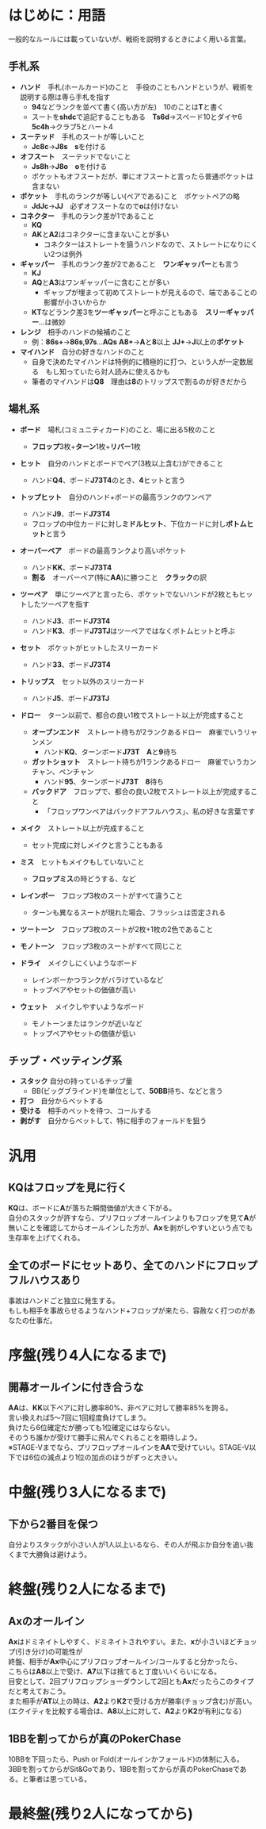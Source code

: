 # はじめに：用語
一般的なルールには載っていないが、戦術を説明するときによく用いる言葉。

## 手札系
- **ハンド**　手札(ホールカード)のこと　手役のこともハンドというが、戦術を説明する際は専ら手札を指す
  - **94**などランクを並べて書く(高い方が左)　10のことは**T**と書く
  - スートを**shdc**で追記することもある　**Ts6d**→スペード10とダイヤ6　**5c4h**→クラブ5とハート4
- **スーテッド**　手札のスートが等しいこと
  - **Jc8c**→**J8s**　**s**を付ける
- **オフスート**　スーテッドでないこと
  - **Js8h**→**J8o**　**o**を付ける
  - ポケットもオフスートだが、単にオフスートと言ったら普通ポケットは含まない
- **ポケット**　手札のランクが等しい(ペアである)こと　ポケットペアの略
  - **JdJc**→**JJ**　必ずオフスートなので**o**は付けない
- **コネクター**　手札のランク差が1であること
  - **KQ**
  - **AK**と**A2**はコネクターに含まないことが多い
    - コネクターはストレートを狙うハンドなので、ストレートになりにくい2つは例外
- **ギャッパー**　手札のランク差が2であること　**ワンギャッパー**とも言う
  - **KJ**
  - **AQ**と**A3**はワンギャッパーに含むことが多い
    - ギャップが埋まって初めてストレートが見えるので、端であることの影響が小さいからか
  - **KT**などランク差3を**ツーギャッパー**と呼ぶこともある　**スリーギャッパー**…は微妙
- **レンジ**　相手のハンドの候補のこと
  - 例：**86s+**→**86s**,**97s**…**AQs** **A8+**→**A**と**8**以上 **JJ+**→**J**以上の**ポケット**
- **マイハンド**　自分の好きなハンドのこと
  - 自身で決めたマイハンドは特例的に積極的に打つ、という人が一定数居る　もし知っていたら対人読みに使えるかも
  - 筆者のマイハンドは**Q8**　理由は**8**のトリップスで割るのが好きだから
## 場札系
- **ボード**　場札(コミュニティカード)のこと、場に出る5枚のこと
  - **フロップ**3枚+**ターン**1枚+**リバー**1枚

- **ヒット**　自分のハンドとボードでペア(3枚以上含む)ができること
  - ハンド**Q4**、ボード**J73T4**のとき、**4**ヒットと言う
- **トップヒット**　自分のハンド+ボードの最高ランクのワンペア
  - ハンド**J9**、ボード**J73T4**
  - フロップの中位カードに対し**ミドルヒット**、下位カードに対し**ボトムヒット**と言う
- **オーバーペア**　ボードの最高ランクより高いポケット
  - ハンド**KK**、ボード**J73T4**
  - **割る**　オーバーペア(特に**AA**)に勝つこと　**クラック**の訳
- **ツーペア**　単にツーペアと言ったら、ポケットでないハンドが2枚ともヒットしたツーペアを指す
  - ハンド**J3**、ボード**J73T4**
  - ハンド**K3**、ボード**J73TJ**はツーペアではなくボトムヒットと呼ぶ
- **セット**　ポケットがヒットしたスリーカード
  - ハンド**33**、ボード**J73T4**
- **トリップス**　セット以外のスリーカード
  - ハンド**J5**、ボード**J73TJ**


- **ドロー**　ターン以前で、都合の良い1枚でストレート以上が完成すること
  - **オープンエンド**　ストレート待ちが2ランクあるドロー　麻雀でいうリャンメン
    - ハンド**KQ**、ターンボード**J73T**　**A**と**9**待ち
  - **ガットショット**　ストレート待ちが1ランクあるドロー　麻雀でいうカンチャン、ペンチャン
    - ハンド**95**、ターンボード**J73T**　**8**待ち
  - **バックドア**　フロップで、都合の良い2枚でストレート以上が完成すること
    - 「フロップワンペアはバックドアフルハウス」、私の好きな言葉です

- **メイク**　ストレート以上が完成すること
  - セット完成に対しメイクと言うこともある
- **ミス**　ヒットもメイクもしていないこと
  - **フロップミス**の時どうする、など

- **レインボー**　フロップ3枚のスートがすべて違うこと
  - ターンも異なるスートが現れた場合、フラッシュは否定される
- **ツートーン**　フロップ3枚のスートが2枚+1枚の2色であること
- **モノトーン**　フロップ3枚のスートがすべて同じこと
 
- **ドライ**　メイクしにくいようなボード
  - レインボーかつランクがバラけているなど
  - トップペアやセットの価値が高い
- **ウェット**　メイクしやすいようなボード
  - モノトーンまたはランクが近いなど
  - トップペアやセットの価値が低い
## チップ・ベッティング系
- **スタック** 自分の持っているチップ量
  - BB(ビッグブラインド)を単位として、**50BB**持ち、などと言う
- **打つ**　自分からベットする
- **受ける**　相手のベットを待つ、コールする
- **剥がす**　自分からベットして、特に相手のフォールドを狙う
# 汎用
## KQはフロップを見に行く
**KQ**は、ボードに**A**が落ちた瞬間価値が大きく下がる。  
自分のスタックが許すなら、プリフロップオールインよりもフロップを見て**A**が無いことを確認してからオールインした方が、**Ax**を剥がしやすいという点でも生存率を上げてくれる。
## 全てのボードにセットあり、全てのハンドにフロップフルハウスあり
事故はハンドごと独立に発生する。  
もしも相手を事故らせるようなハンド+フロップが来たら、容赦なく打つのがあなたの仕事だ。
# 序盤(残り4人になるまで)
## 開幕オールインに付き合うな
**AA**は、**KK**以下ペアに対し勝率80%、非ペアに対して勝率85%を誇る。  
言い換えれば5～7回に1回程度負けてしまう。  
負けたら6位確定だが勝っても1位確定にはならない。  
そのうち誰かが受けて勝手に飛んでくれることを期待しよう。  
※STAGE-Vまでなら、プリフロップオールインを**AA**で受けていい。STAGE-V以下では6位の減点より1位の加点のほうがずっと大きい。

# 中盤(残り3人になるまで)
## 下から2番目を保つ
自分よりスタックが小さい人が1人以上いるなら、その人が飛ぶか自分を追い抜くまで大勝負は避けよう。

# 終盤(残り2人になるまで)
## Axのオールイン
**Ax**はドミネイトしやすく、ドミネイトされやすい。また、**x**が小さいほどチョップ(引き分け)の可能性が  
終盤、相手が**Ax**中心にプリフロップオールイン/コールすると分かったら、  
こちらは**A8**以上で受け、**A7**以下は捨てると丁度いいくらいになる。  
目安として、2回プリフロップショーダウンして2回とも**Ax**だったらこのタイプだと考えておこう。  
また相手が**AT**以上の時は、**A2**より**K2**で受ける方が勝率(チョップ含む)が高い。  
(エクイティを比較する場合は、**A8**以上に対して、**A2**より**K2**が有利になる)  

## 1BBを割ってからが真のPokerChase
10BBを下回ったら、Push or Fold(オールインかフォールド)の体制に入る。  
3BBを割ってからがSit&Goであり、1BBを割ってからが真のPokerChaseである。と筆者は思っている。

# 最終盤(残り2人になってから)

